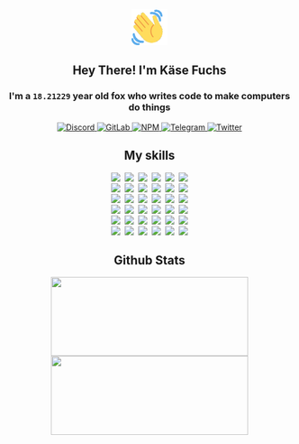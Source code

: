 <div><p align=center><img src=./resources/images/wave.gif width=64px height=64px></p><h2 align=center>Hey There! I'm Käse Fuchs</h2><h3 align=center>I'm a <code>18.21229</code> year old fox who writes code to make computers do things</h3><p align=center><a href=https://discord.com/users/507526681125322772><img alt=Discord src="https://img.shields.io/badge/Discord-5865F2?logo=discord&logoColor=white&style=flat-square#473d59c081332c3fee57528d2abe365f"> </a><a href=https://gitlab.com/kasefuchs><img alt=GitLab src="https://img.shields.io/badge/GitLab-330F63?logo=gitlab&logoColor=white&style=flat-square#473d59c081332c3fee57528d2abe365f"> </a><a href=https://npmjs.com/~kasefuchs><img alt=NPM src="https://img.shields.io/badge/NPM-CB3837?logo=npm&logoColor=white&style=flat-square#473d59c081332c3fee57528d2abe365f"> </a><a href=https://t.me/kasefuchs><img alt=Telegram src="https://img.shields.io/badge/Telegram-2CA5E0?logo=telegram&logoColor=white&style=flat-square#473d59c081332c3fee57528d2abe365f"> </a><a href=https://twitter.com/kasefuchs><img alt=Twitter src="https://img.shields.io/badge/Twitter-1DA1F2?logo=twitter&logoColor=white&style=flat-square#473d59c081332c3fee57528d2abe365f"></a></p><h2 align=center>My skills</h2><p align=center><a href=https://aws.amazon.com/ ><picture><source srcset="https://skillicons.dev/icons?i=aws&theme=dark#473d59c081332c3fee57528d2abe365f" media="(prefers-color-scheme: dark)"><source srcset="https://skillicons.dev/icons?i=aws&theme=light#473d59c081332c3fee57528d2abe365f" media="(prefers-color-scheme: light), (prefers-color-scheme: no-preference)"><img src="https://skillicons.dev/icons?i=aws&theme=light#473d59c081332c3fee57528d2abe365f"></picture></a>&nbsp;&nbsp;<a href=https://en.wikipedia.org/wiki/Bash_(Unix_shell)><picture><source srcset="https://skillicons.dev/icons?i=bash&theme=dark#473d59c081332c3fee57528d2abe365f" media="(prefers-color-scheme: dark)"><source srcset="https://skillicons.dev/icons?i=bash&theme=light#473d59c081332c3fee57528d2abe365f" media="(prefers-color-scheme: light), (prefers-color-scheme: no-preference)"><img src="https://skillicons.dev/icons?i=bash&theme=light#473d59c081332c3fee57528d2abe365f"></picture></a>&nbsp;&nbsp;<a href=https://discord.com/developers/docs><picture><source srcset="https://skillicons.dev/icons?i=bots&theme=dark#473d59c081332c3fee57528d2abe365f" media="(prefers-color-scheme: dark)"><source srcset="https://skillicons.dev/icons?i=bots&theme=light#473d59c081332c3fee57528d2abe365f" media="(prefers-color-scheme: light), (prefers-color-scheme: no-preference)"><img src="https://skillicons.dev/icons?i=bots&theme=light#473d59c081332c3fee57528d2abe365f"></picture></a>&nbsp;&nbsp;<a href=https://www.cloudflare.com/ ><picture><source srcset="https://skillicons.dev/icons?i=cloudflare&theme=dark#473d59c081332c3fee57528d2abe365f" media="(prefers-color-scheme: dark)"><source srcset="https://skillicons.dev/icons?i=cloudflare&theme=light#473d59c081332c3fee57528d2abe365f" media="(prefers-color-scheme: light), (prefers-color-scheme: no-preference)"><img src="https://skillicons.dev/icons?i=cloudflare&theme=light#473d59c081332c3fee57528d2abe365f"></picture></a>&nbsp;&nbsp;<a href=https://en.wikipedia.org/wiki/CSS><picture><source srcset="https://skillicons.dev/icons?i=css&theme=dark#473d59c081332c3fee57528d2abe365f" media="(prefers-color-scheme: dark)"><source srcset="https://skillicons.dev/icons?i=css&theme=light#473d59c081332c3fee57528d2abe365f" media="(prefers-color-scheme: light), (prefers-color-scheme: no-preference)"><img src="https://skillicons.dev/icons?i=css&theme=light#473d59c081332c3fee57528d2abe365f"></picture></a>&nbsp;&nbsp;<a href=https://www.docker.com/ ><picture><source srcset="https://skillicons.dev/icons?i=docker&theme=dark#473d59c081332c3fee57528d2abe365f" media="(prefers-color-scheme: dark)"><source srcset="https://skillicons.dev/icons?i=docker&theme=light#473d59c081332c3fee57528d2abe365f" media="(prefers-color-scheme: light), (prefers-color-scheme: no-preference)"><img src="https://skillicons.dev/icons?i=docker&theme=light#473d59c081332c3fee57528d2abe365f"></picture></a><br><a href=https://www.electronjs.org/ ><picture><source srcset="https://skillicons.dev/icons?i=electron&theme=dark#473d59c081332c3fee57528d2abe365f" media="(prefers-color-scheme: dark)"><source srcset="https://skillicons.dev/icons?i=electron&theme=light#473d59c081332c3fee57528d2abe365f" media="(prefers-color-scheme: light), (prefers-color-scheme: no-preference)"><img src="https://skillicons.dev/icons?i=electron&theme=light#473d59c081332c3fee57528d2abe365f"></picture></a>&nbsp;&nbsp;<a href=https://expressjs.com/ ><picture><source srcset="https://skillicons.dev/icons?i=express&theme=dark#473d59c081332c3fee57528d2abe365f" media="(prefers-color-scheme: dark)"><source srcset="https://skillicons.dev/icons?i=express&theme=light#473d59c081332c3fee57528d2abe365f" media="(prefers-color-scheme: light), (prefers-color-scheme: no-preference)"><img src="https://skillicons.dev/icons?i=express&theme=light#473d59c081332c3fee57528d2abe365f"></picture></a>&nbsp;&nbsp;<a href=https://www.figma.com/ ><picture><source srcset="https://skillicons.dev/icons?i=figma&theme=dark#473d59c081332c3fee57528d2abe365f" media="(prefers-color-scheme: dark)"><source srcset="https://skillicons.dev/icons?i=figma&theme=light#473d59c081332c3fee57528d2abe365f" media="(prefers-color-scheme: light), (prefers-color-scheme: no-preference)"><img src="https://skillicons.dev/icons?i=figma&theme=light#473d59c081332c3fee57528d2abe365f"></picture></a>&nbsp;&nbsp;<a href=https://firebase.google.com/ ><picture><source srcset="https://skillicons.dev/icons?i=firebase&theme=dark#473d59c081332c3fee57528d2abe365f" media="(prefers-color-scheme: dark)"><source srcset="https://skillicons.dev/icons?i=firebase&theme=light#473d59c081332c3fee57528d2abe365f" media="(prefers-color-scheme: light), (prefers-color-scheme: no-preference)"><img src="https://skillicons.dev/icons?i=firebase&theme=light#473d59c081332c3fee57528d2abe365f"></picture></a>&nbsp;&nbsp;<a href=https://flask.palletsprojects.com/ ><picture><source srcset="https://skillicons.dev/icons?i=flask&theme=dark#473d59c081332c3fee57528d2abe365f" media="(prefers-color-scheme: dark)"><source srcset="https://skillicons.dev/icons?i=flask&theme=light#473d59c081332c3fee57528d2abe365f" media="(prefers-color-scheme: light), (prefers-color-scheme: no-preference)"><img src="https://skillicons.dev/icons?i=flask&theme=light#473d59c081332c3fee57528d2abe365f"></picture></a>&nbsp;&nbsp;<a href=https://cloud.google.com/ ><picture><source srcset="https://skillicons.dev/icons?i=gcp&theme=dark#473d59c081332c3fee57528d2abe365f" media="(prefers-color-scheme: dark)"><source srcset="https://skillicons.dev/icons?i=gcp&theme=light#473d59c081332c3fee57528d2abe365f" media="(prefers-color-scheme: light), (prefers-color-scheme: no-preference)"><img src="https://skillicons.dev/icons?i=gcp&theme=light#473d59c081332c3fee57528d2abe365f"></picture></a><br><a href=https://git-scm.com/ ><picture><source srcset="https://skillicons.dev/icons?i=git&theme=dark#473d59c081332c3fee57528d2abe365f" media="(prefers-color-scheme: dark)"><source srcset="https://skillicons.dev/icons?i=git&theme=light#473d59c081332c3fee57528d2abe365f" media="(prefers-color-scheme: light), (prefers-color-scheme: no-preference)"><img src="https://skillicons.dev/icons?i=git&theme=light#473d59c081332c3fee57528d2abe365f"></picture></a>&nbsp;&nbsp;<a href=https://github.com/ ><picture><source srcset="https://skillicons.dev/icons?i=github&theme=dark#473d59c081332c3fee57528d2abe365f" media="(prefers-color-scheme: dark)"><source srcset="https://skillicons.dev/icons?i=github&theme=light#473d59c081332c3fee57528d2abe365f" media="(prefers-color-scheme: light), (prefers-color-scheme: no-preference)"><img src="https://skillicons.dev/icons?i=github&theme=light#473d59c081332c3fee57528d2abe365f"></picture></a>&nbsp;&nbsp;<a href=https://gitlab.com/ ><picture><source srcset="https://skillicons.dev/icons?i=gitlab&theme=dark#473d59c081332c3fee57528d2abe365f" media="(prefers-color-scheme: dark)"><source srcset="https://skillicons.dev/icons?i=gitlab&theme=light#473d59c081332c3fee57528d2abe365f" media="(prefers-color-scheme: light), (prefers-color-scheme: no-preference)"><img src="https://skillicons.dev/icons?i=gitlab&theme=light#473d59c081332c3fee57528d2abe365f"></picture></a>&nbsp;&nbsp;<a href=https://www.heroku.com/ ><picture><source srcset="https://skillicons.dev/icons?i=heroku&theme=dark#473d59c081332c3fee57528d2abe365f" media="(prefers-color-scheme: dark)"><source srcset="https://skillicons.dev/icons?i=heroku&theme=light#473d59c081332c3fee57528d2abe365f" media="(prefers-color-scheme: light), (prefers-color-scheme: no-preference)"><img src="https://skillicons.dev/icons?i=heroku&theme=light#473d59c081332c3fee57528d2abe365f"></picture></a>&nbsp;&nbsp;<a href=https://en.wikipedia.org/wiki/HTML><picture><source srcset="https://skillicons.dev/icons?i=html&theme=dark#473d59c081332c3fee57528d2abe365f" media="(prefers-color-scheme: dark)"><source srcset="https://skillicons.dev/icons?i=html&theme=light#473d59c081332c3fee57528d2abe365f" media="(prefers-color-scheme: light), (prefers-color-scheme: no-preference)"><img src="https://skillicons.dev/icons?i=html&theme=light#473d59c081332c3fee57528d2abe365f"></picture></a>&nbsp;&nbsp;<a href=https://en.wikipedia.org/wiki/JavaScript><picture><source srcset="https://skillicons.dev/icons?i=js&theme=dark#473d59c081332c3fee57528d2abe365f" media="(prefers-color-scheme: dark)"><source srcset="https://skillicons.dev/icons?i=js&theme=light#473d59c081332c3fee57528d2abe365f" media="(prefers-color-scheme: light), (prefers-color-scheme: no-preference)"><img src="https://skillicons.dev/icons?i=js&theme=light#473d59c081332c3fee57528d2abe365f"></picture></a><br><a href=https://en.wikipedia.org/wiki/Linux><picture><source srcset="https://skillicons.dev/icons?i=linux&theme=dark#473d59c081332c3fee57528d2abe365f" media="(prefers-color-scheme: dark)"><source srcset="https://skillicons.dev/icons?i=linux&theme=light#473d59c081332c3fee57528d2abe365f" media="(prefers-color-scheme: light), (prefers-color-scheme: no-preference)"><img src="https://skillicons.dev/icons?i=linux&theme=light#473d59c081332c3fee57528d2abe365f"></picture></a>&nbsp;&nbsp;<a href=https://mui.com/ ><picture><source srcset="https://skillicons.dev/icons?i=materialui&theme=dark#473d59c081332c3fee57528d2abe365f" media="(prefers-color-scheme: dark)"><source srcset="https://skillicons.dev/icons?i=materialui&theme=light#473d59c081332c3fee57528d2abe365f" media="(prefers-color-scheme: light), (prefers-color-scheme: no-preference)"><img src="https://skillicons.dev/icons?i=materialui&theme=light#473d59c081332c3fee57528d2abe365f"></picture></a>&nbsp;&nbsp;<a href=https://en.wikipedia.org/wiki/Markdown><picture><source srcset="https://skillicons.dev/icons?i=md&theme=dark#473d59c081332c3fee57528d2abe365f" media="(prefers-color-scheme: dark)"><source srcset="https://skillicons.dev/icons?i=md&theme=light#473d59c081332c3fee57528d2abe365f" media="(prefers-color-scheme: light), (prefers-color-scheme: no-preference)"><img src="https://skillicons.dev/icons?i=md&theme=light#473d59c081332c3fee57528d2abe365f"></picture></a>&nbsp;&nbsp;<a href=https://www.mongodb.com/ ><picture><source srcset="https://skillicons.dev/icons?i=mongodb&theme=dark#473d59c081332c3fee57528d2abe365f" media="(prefers-color-scheme: dark)"><source srcset="https://skillicons.dev/icons?i=mongodb&theme=light#473d59c081332c3fee57528d2abe365f" media="(prefers-color-scheme: light), (prefers-color-scheme: no-preference)"><img src="https://skillicons.dev/icons?i=mongodb&theme=light#473d59c081332c3fee57528d2abe365f"></picture></a>&nbsp;&nbsp;<a href=https://www.mysql.com/ ><picture><source srcset="https://skillicons.dev/icons?i=mysql&theme=dark#473d59c081332c3fee57528d2abe365f" media="(prefers-color-scheme: dark)"><source srcset="https://skillicons.dev/icons?i=mysql&theme=light#473d59c081332c3fee57528d2abe365f" media="(prefers-color-scheme: light), (prefers-color-scheme: no-preference)"><img src="https://skillicons.dev/icons?i=mysql&theme=light#473d59c081332c3fee57528d2abe365f"></picture></a>&nbsp;&nbsp;<a href=https://nextjs.org/ ><picture><source srcset="https://skillicons.dev/icons?i=nextjs&theme=dark#473d59c081332c3fee57528d2abe365f" media="(prefers-color-scheme: dark)"><source srcset="https://skillicons.dev/icons?i=nextjs&theme=light#473d59c081332c3fee57528d2abe365f" media="(prefers-color-scheme: light), (prefers-color-scheme: no-preference)"><img src="https://skillicons.dev/icons?i=nextjs&theme=light#473d59c081332c3fee57528d2abe365f"></picture></a><br><a href=https://nodejs.org/en/ ><picture><source srcset="https://skillicons.dev/icons?i=nodejs&theme=dark#473d59c081332c3fee57528d2abe365f" media="(prefers-color-scheme: dark)"><source srcset="https://skillicons.dev/icons?i=nodejs&theme=light#473d59c081332c3fee57528d2abe365f" media="(prefers-color-scheme: light), (prefers-color-scheme: no-preference)"><img src="https://skillicons.dev/icons?i=nodejs&theme=light#473d59c081332c3fee57528d2abe365f"></picture></a>&nbsp;&nbsp;<a href=https://www.postgresql.org/ ><picture><source srcset="https://skillicons.dev/icons?i=postgres&theme=dark#473d59c081332c3fee57528d2abe365f" media="(prefers-color-scheme: dark)"><source srcset="https://skillicons.dev/icons?i=postgres&theme=light#473d59c081332c3fee57528d2abe365f" media="(prefers-color-scheme: light), (prefers-color-scheme: no-preference)"><img src="https://skillicons.dev/icons?i=postgres&theme=light#473d59c081332c3fee57528d2abe365f"></picture></a>&nbsp;&nbsp;<a href=https://learn.microsoft.com/en-us/powershell/ ><picture><source srcset="https://skillicons.dev/icons?i=powershell&theme=dark#473d59c081332c3fee57528d2abe365f" media="(prefers-color-scheme: dark)"><source srcset="https://skillicons.dev/icons?i=powershell&theme=light#473d59c081332c3fee57528d2abe365f" media="(prefers-color-scheme: light), (prefers-color-scheme: no-preference)"><img src="https://skillicons.dev/icons?i=powershell&theme=light#473d59c081332c3fee57528d2abe365f"></picture></a>&nbsp;&nbsp;<a href=https://www.python.org/ ><picture><source srcset="https://skillicons.dev/icons?i=py&theme=dark#473d59c081332c3fee57528d2abe365f" media="(prefers-color-scheme: dark)"><source srcset="https://skillicons.dev/icons?i=py&theme=light#473d59c081332c3fee57528d2abe365f" media="(prefers-color-scheme: light), (prefers-color-scheme: no-preference)"><img src="https://skillicons.dev/icons?i=py&theme=light#473d59c081332c3fee57528d2abe365f"></picture></a>&nbsp;&nbsp;<a href=https://www.raspberrypi.org/ ><picture><source srcset="https://skillicons.dev/icons?i=raspberrypi&theme=dark#473d59c081332c3fee57528d2abe365f" media="(prefers-color-scheme: dark)"><source srcset="https://skillicons.dev/icons?i=raspberrypi&theme=light#473d59c081332c3fee57528d2abe365f" media="(prefers-color-scheme: light), (prefers-color-scheme: no-preference)"><img src="https://skillicons.dev/icons?i=raspberrypi&theme=light#473d59c081332c3fee57528d2abe365f"></picture></a>&nbsp;&nbsp;<a href=https://reactjs.org/ ><picture><source srcset="https://skillicons.dev/icons?i=react&theme=dark#473d59c081332c3fee57528d2abe365f" media="(prefers-color-scheme: dark)"><source srcset="https://skillicons.dev/icons?i=react&theme=light#473d59c081332c3fee57528d2abe365f" media="(prefers-color-scheme: light), (prefers-color-scheme: no-preference)"><img src="https://skillicons.dev/icons?i=react&theme=light#473d59c081332c3fee57528d2abe365f"></picture></a><br><a href=https://redux.js.org/ ><picture><source srcset="https://skillicons.dev/icons?i=redux&theme=dark#473d59c081332c3fee57528d2abe365f" media="(prefers-color-scheme: dark)"><source srcset="https://skillicons.dev/icons?i=redux&theme=light#473d59c081332c3fee57528d2abe365f" media="(prefers-color-scheme: light), (prefers-color-scheme: no-preference)"><img src="https://skillicons.dev/icons?i=redux&theme=light#473d59c081332c3fee57528d2abe365f"></picture></a>&nbsp;&nbsp;<a href=https://en.wikipedia.org/wiki/Regular_expression><picture><source srcset="https://skillicons.dev/icons?i=regex&theme=dark#473d59c081332c3fee57528d2abe365f" media="(prefers-color-scheme: dark)"><source srcset="https://skillicons.dev/icons?i=regex&theme=light#473d59c081332c3fee57528d2abe365f" media="(prefers-color-scheme: light), (prefers-color-scheme: no-preference)"><img src="https://skillicons.dev/icons?i=regex&theme=light#473d59c081332c3fee57528d2abe365f"></picture></a>&nbsp;&nbsp;<a href=https://en.wikipedia.org/wiki/Sass_(stylesheet_language)><picture><source srcset="https://skillicons.dev/icons?i=sass&theme=dark#473d59c081332c3fee57528d2abe365f" media="(prefers-color-scheme: dark)"><source srcset="https://skillicons.dev/icons?i=sass&theme=light#473d59c081332c3fee57528d2abe365f" media="(prefers-color-scheme: light), (prefers-color-scheme: no-preference)"><img src="https://skillicons.dev/icons?i=sass&theme=light#473d59c081332c3fee57528d2abe365f"></picture></a>&nbsp;&nbsp;<a href=https://www.typescriptlang.org/ ><picture><source srcset="https://skillicons.dev/icons?i=ts&theme=dark#473d59c081332c3fee57528d2abe365f" media="(prefers-color-scheme: dark)"><source srcset="https://skillicons.dev/icons?i=ts&theme=light#473d59c081332c3fee57528d2abe365f" media="(prefers-color-scheme: light), (prefers-color-scheme: no-preference)"><img src="https://skillicons.dev/icons?i=ts&theme=light#473d59c081332c3fee57528d2abe365f"></picture></a>&nbsp;&nbsp;<a href=https://unity.com/ ><picture><source srcset="https://skillicons.dev/icons?i=unity&theme=dark#473d59c081332c3fee57528d2abe365f" media="(prefers-color-scheme: dark)"><source srcset="https://skillicons.dev/icons?i=unity&theme=light#473d59c081332c3fee57528d2abe365f" media="(prefers-color-scheme: light), (prefers-color-scheme: no-preference)"><img src="https://skillicons.dev/icons?i=unity&theme=light#473d59c081332c3fee57528d2abe365f"></picture></a>&nbsp;&nbsp;<a href=https://workers.cloudflare.com/ ><picture><source srcset="https://skillicons.dev/icons?i=workers&theme=dark#473d59c081332c3fee57528d2abe365f" media="(prefers-color-scheme: dark)"><source srcset="https://skillicons.dev/icons?i=workers&theme=light#473d59c081332c3fee57528d2abe365f" media="(prefers-color-scheme: light), (prefers-color-scheme: no-preference)"><img src="https://skillicons.dev/icons?i=workers&theme=light#473d59c081332c3fee57528d2abe365f"></picture></a><br></p><h2 align=center>Github Stats</h2><p align=center><picture><source srcset="https://github-readme-stats-kasefuchs.vercel.app/api/?count_private=true&hide_border=true&hide_rank=true&line_height=20&hide_title=true&username=Kasefuchs&theme=dark#473d59c081332c3fee57528d2abe365f" media="(prefers-color-scheme: dark)"><source srcset="https://github-readme-stats-kasefuchs.vercel.app/api/?count_private=true&hide_border=true&hide_rank=true&line_height=20&hide_title=true&username=Kasefuchs&theme=light#473d59c081332c3fee57528d2abe365f" media="(prefers-color-scheme: light), (prefers-color-scheme: no-preference)"><img align=middle width=350 height=140 src="https://github-readme-stats-kasefuchs.vercel.app/api/?count_private=true&hide_border=true&hide_rank=true&line_height=20&hide_title=true&username=Kasefuchs&theme=light#473d59c081332c3fee57528d2abe365f"></picture><picture><source srcset="https://github-readme-stats-kasefuchs.vercel.app/api/top-langs/?count_private=true&hide_border=true&layout=compact&username=Kasefuchs&theme=dark#473d59c081332c3fee57528d2abe365f" media="(prefers-color-scheme: dark)"><source srcset="https://github-readme-stats-kasefuchs.vercel.app/api/top-langs/?count_private=true&hide_border=true&layout=compact&username=Kasefuchs&theme=light#473d59c081332c3fee57528d2abe365f" media="(prefers-color-scheme: light), (prefers-color-scheme: no-preference)"><img align=middle width=350 height=140 src="https://github-readme-stats-kasefuchs.vercel.app/api/top-langs/?count_private=true&hide_border=true&layout=compact&username=Kasefuchs&theme=light#473d59c081332c3fee57528d2abe365f"></picture></p><img src="https://hit.yhype.me/github/profile?user_id=64592097#473d59c081332c3fee57528d2abe365f" alt=""></div>